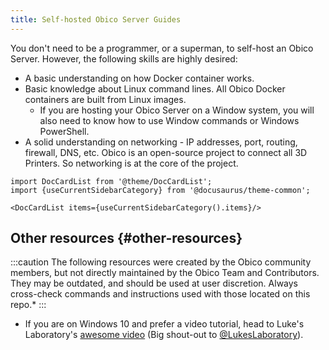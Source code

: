 ```yaml
---
title: Self-hosted Obico Server Guides
---
```


You don't need to be a programmer, or a superman, to self-host an Obico Server. However, the following skills are highly desired:

- A basic understanding on how Docker container works.
- Basic knowledge about Linux command lines. All Obico Docker containers are built from Linux images.
    - If you are hosting your Obico Server on a Window system, you will also need to know how to use Window commands or Windows PowerShell.
- A solid understanding on networking - IP addresses, port, routing, firewall, DNS, etc. Obico is an open-source project to connect all 3D Printers. So networking is at the core of the project.

```mdx-code-block
import DocCardList from '@theme/DocCardList';
import {useCurrentSidebarCategory} from '@docusaurus/theme-common';

<DocCardList items={useCurrentSidebarCategory().items}/>
```

## Other resources {#other-resources}

:::caution
The following resources were created by the Obico community members, but not directly maintained by the Obico Team and Contributors. They may be outdated, and should be used at user discretion. Always cross-check commands and instructions used with those located on this repo.*
:::

- If you are on Windows 10 and prefer a video tutorial, head to Luke's Laboratory's [awesome video](https://www.youtube.com/watch?v=8l4C_K9S2-Y) (Big shout-out to [@LukesLaboratory](https://twitter.com/LukesLaboratory/)).

